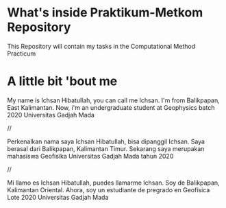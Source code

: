 # What's inside Praktikum-Metkom Repository
This Repository will contain my tasks in the Computational Method Practicum

# A little bit 'bout me
My name is Ichsan Hibatullah, you can call me Ichsan. I'm from Balikpapan, East Kalimantan. Now, i'm an undergraduate student at Geophysics batch 2020 Universitas Gadjah Mada

//

Perkenalkan nama saya Ichsan Hibatullah, bisa dipanggil Ichsan. Saya berasal dari Balikpapan, Kalimantan Timur. Sekarang saya merupakan mahasiswa Geofisika Universitas Gadjah Mada tahun 2020

//

Mi llamo es Ichsan Hibatullah, puedes llamarme Ichsan. Soy de Balikpapan, Kalimantan Oriental. Ahora, soy un estudiante de pregrado en Geofísica Lote 2020 Universitas Gadjah Mada
